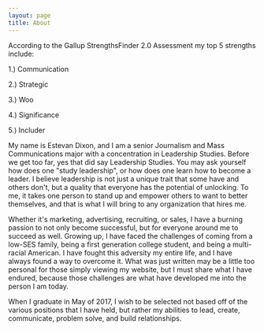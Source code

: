 ```yaml
---
layout: page
title: About
---
```



  According to the Gallup StrengthsFinder 2.0 Assessment my top 5 strengths include: 
  
1.) Communication

2.) Strategic

3.) Woo

4.) Significance

5.) Includer 

My name is Estevan Dixon, and I am a senior Journalism and Mass Communications major with a concentration in Leadership Studies. Before we get too far, yes that did say Leadership Studies. You may ask yourself how does one "study leadership", or how does one learn how to become a leader. I believe leadership is not just a unique trait that some have and others don't, but a quality that everyone has the potential of unlocking. To me, it takes one person to stand up and empower others to want to better themselves, and that is what I will bring to any organization that hires me.  


Whether it's marketing, advertising, recruiting, or sales, I have a burning passion to not only become successful, but for everyone around me to succeed as well. Growing up, I have faced the challenges of coming from a low-SES family, being a first generation college student, and being a multi-racial American. I have fought this adversity my entire life, and I have always found a way to overcome it. What was just written may be a little too personal for those simply viewing my website, but I must share what I have endured, because those challenges are what have developed me into the person I am today. 


When I graduate in May of 2017, I wish to be selected not based off of the various positions that I have held, but rather my abilities to lead, create, communicate, problem solve, and build relationships. 
